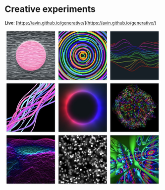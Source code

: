 # Creative experiments

**Live**: [https://avin.github.io/generative/](https://avin.github.io/generative/)

[![View Online](additional/img/github_preview.jpg)](https://avin.github.io/generative/#/)

